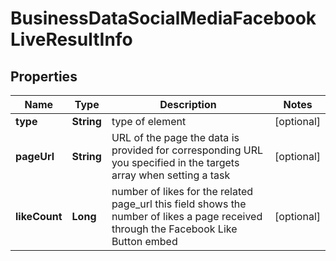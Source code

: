 

# BusinessDataSocialMediaFacebookLiveResultInfo


## Properties

| Name | Type | Description | Notes |
|------------ | ------------- | ------------- | -------------|
|**type** | **String** | type of element |  [optional] |
|**pageUrl** | **String** | URL of the page the data is provided for corresponding URL you specified in the targets array when setting a task |  [optional] |
|**likeCount** | **Long** | number of likes for the related page_url this field shows the number of likes a page received through the Facebook Like Button embed |  [optional] |



